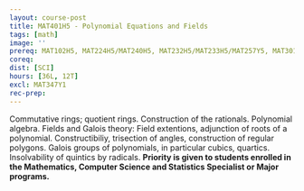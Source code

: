 ```yaml
---
layout: course-post
title: MAT401H5 - Polynomial Equations and Fields
tags: [math]
image: ''
prereq: MAT102H5, MAT224H5/MAT240H5, MAT232H5/MAT233H5/MAT257Y5, MAT301H5.
coreq: 
dist: [SCI]
hours: [36L, 12T]
excl: MAT347Y1
rec-prep: 
---
```


Commutative rings; quotient rings.  Construction of the rationals.  Polynomial algebra.  Fields and Galois theory:  Field extentions, adjunction of roots of a polynomial.  Constructibiliy, trisection of angles, construction of regular polygons.  Galois groups of polynomials, in particular cubics, quartics.  Insolvability of quintics by radicals. **Priority is given to students enrolled in the Mathematics, Computer Science and Statistics Specialist or Major programs.**
